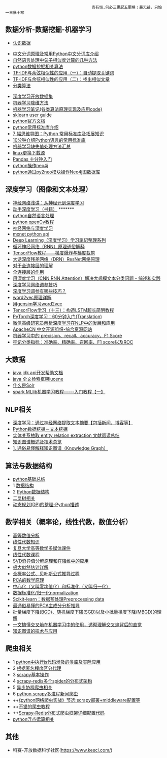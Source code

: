                                           贵有恒,何必三更起五更睡；最无益，只怕一日暴十寒
 
 ## 数据分析-数据挖掘-机器学习
* [认识数据](https://blog.csdn.net/sjpz0124/article/details/45980361)
- <a href = "https://juejin.im/post/5ac469ca5188255c27222549">中文分词原理及常用Python中文分词库介绍</a>
- <a href = "https://juejin.im/post/5b237b45f265da59a90c11d6">自然语言处理中句子相似度计算的几种方法</a>
- <a href = "https://www.cnblogs.com/5poi/">python数据挖掘相关算法</a>
- <a href = "http://www.ruanyifeng.com/blog/2013/03/tf-idf.html">TF-IDF与余弦相似性的应用（一）：自动提取关键词</a>
- <a href = "http://www.ruanyifeng.com/blog/2013/03/cosine_similarity.html">TF-IDF与余弦相似性的应用（二）：找出相似文章</a>
- [分类算法](./data_analysis/分类算法.md)
* [深度学习开放数据集](https://blog.csdn.net/yifen4234/article/details/80163407)
* [机器学习降维方法](https://www.cnblogs.com/nolonely/p/6435159.html)
* [机器学习笔记(各类算法原理实现及应用code)](https://blog.csdn.net/gzj_1101/article/category/6991049)
* [sklearn user guide](https://scikit-learn.org/stable/user_guide.html)
* [python官方文档](https://docs.python.org/zh-cn/3.7/library/index.html)
* [python常用标准库介绍](https://blog.csdn.net/liujinwei2005/article/details/76725422)
* [7 幅思维导图：Python 常用标准库及拓展知识](https://www.jianshu.com/p/782eae215229)
* [10分钟介绍Python语言的常用标准库](https://www.douban.com/group/topic/120017085/)
* [机器学习缺失值处理方法汇总](https://blog.csdn.net/w352986331qq/article/details/78639233)
* [linux更换下载源](https://www.jianshu.com/p/aad991e18ca9)
* [Pandas 十分钟入门](https://blog.csdn.net/zhu418766417/article/details/52718063)
* [python操作neo4j](https://blog.csdn.net/yangfengling1023/article/details/82049715)
* [python通过py2neo模块操作Neo4j图数据库](https://www.jianshu.com/p/da84712ef62b)
## 深度学习（图像和文本处理）
* [神经网络浅讲：从神经元到深度学习](https://www.cnblogs.com/subconscious/p/5058741.html)
* [动手深度学习（书籍）](http://zh.d2l.ai/chapter_introduction/index.html)  *******
* [python自然语言处理](https://usyiyi.github.io/nlp-py-2e-zh/)
* [python openCv教程](http://ex2tron.wang/)
* [神经网络与深度学习](https://nndl.github.io/)
* [mxnet python api](https://mxnet.incubator.apache.org/api/python/index.html)
* [Deep Learning（深度学习）学习笔记整理系列](https://blog.csdn.net/zouxy09/article/category/1387932)
* [循环神经网络（RNN）原理通俗解释](https://blog.csdn.net/qq_39422642/article/details/78676567)
* [TensorFlow教程——梯度爆炸与梯度裁剪](https://blog.csdn.net/guolindonggld/article/details/79547284)
* [大话深度残差网络（DRN）ResNet网络原理](https://my.oschina.net/u/876354/blog/1622896)
* [对于全连接层的理解](https://blog.csdn.net/gyh_420/article/details/78569225)
* [全连接层的作用](https://blog.csdn.net/tigerda/article/details/78785637)
* [用深度学习（CNN RNN Attention）解决大规模文本分类问题 - 综述和实践](https://www.jianshu.com/p/fe2134f1a542)
* [深度学习网络调参技巧](https://zhuanlan.zhihu.com/p/24720954?utm_source=zhihu)
* [深度学习调参有哪些技巧？](https://www.zhihu.com/question/25097993)
* [word2vec原理详解](https://blog.csdn.net/itplus/article/details/37969519)
* [用gensim学习word2vec](https://www.cnblogs.com/pinard/p/7278324.html)
* [TensorFlow学习（十三）：构造LSTM超长简明教程](https://blog.csdn.net/xierhacker/article/details/78772560)
* [PyTorch深度学习：60分钟入门(Translation)](https://zhuanlan.zhihu.com/p/25572330)
* [微信高级研究员解析深度学习在NLP中的发展和应用](https://blog.csdn.net/guleileo/article/details/81161439)
* [ApacheCN 中文开源组织-综合资源网站](http://www.apachecn.org/)
* [机器学习中的 precision、recall、accuracy、F1 Score](https://www.cnblogs.com/weedboy/p/7072010.html)
* [牢记分类指标：准确率、精确率、召回率、F1 score以及ROC](https://www.jianshu.com/p/1afbda3a04ab)
## 大数据
* [java jdk api开发帮助文档](https://docs.oracle.com/en/java/javase/12/)
* [java 全文检索框架lucene](https://www.cnblogs.com/daxiangwuxing/p/7538881.html)
* [什么是Solr](https://www.cnblogs.com/peaceliu/p/7786851.html)
* [spark MLlib机器学习教程-----入门教程【一】](https://blog.csdn.net/qq_30498935/article/details/82352348)
## NLP相关
* [深度学习：通过神经网络提取文本摘要【包括新闻、博客等】](http://www.aboutyun.com/thread-23454-1-1.html)
* [Python数据挖掘－文本挖掘](https://blog.csdn.net/jacky_zhuyuanlu/article/details/77963518)
* [实体关系抽取 entity relation extraction 文献阅读总结](https://www.cnblogs.com/theodoric008/p/7874373.html)
* [知识图谱概述及技术总览](http://blog.leanote.com/post/ruishengcao@gmail.com/知识图谱概述及技术总览)
* [1. 通俗易懂解释知识图谱（Knowledge Graph）](https://www.cnblogs.com/huangyc/p/10043749.html)
## 算法与数据结构
* [python基础总结](./)
* 1 <a href= "https://www.yiibai.com/data_structure">数据结构</a>
* 2 <a href = "https://www.yiibai.com/python/py_data_structure">Python数据结构</a>
* [二叉树相关](./algorithms-and-data-structure/二叉树相关（创建及遍历）.md)
* [动态规划(DP)的整理-Python描述](https://blog.csdn.net/mrlevo520/article/details/75676160)

## 数学相关（概率论，线性代数，数值分析）
* [高等数值分析](http://boya.xmu.edu.cn/hhal/hhalf.htm)
* [线性代数知识](https://blog.csdn.net/longxinchen_ml/article/details/51629328)
* [复旦大学高等数学多媒体课件](http://math.fudan.edu.cn/gdsx/TUSG.HTM)
* [线性代数课程](http://dec3.jlu.edu.cn/webcourse/t000022/teach/index.htm)
* [SVD奇异值分解原理和在降维中的应用](http://www.cnblogs.com/pinard/p/6251584.html)
* [极大似然估计详解](https://blog.csdn.net/zengxiantao1994/article/details/72787849)
* [全概率公式、贝叶斯公式推导过程](https://www.cnblogs.com/ohshit/p/5629581.html)
* [PCA的数学原理](http://blog.codinglabs.org/articles/pca-tutorial.html)
* [中心化（又叫零均值化）和标准化（又叫归一化）](https://blog.csdn.net/GoodShot/article/details/80373372)
* [数据标准化/归一化normalization](https://blog.csdn.net/goodshot/article/details/79488629)
* [Scikit-learn：数据预处理Preprocessing data](https://blog.csdn.net/pipisorry/article/details/52247679)
* [最通俗易懂的PCA主成分分析推导](https://blog.csdn.net/u012526436/article/details/80868294)
* [批量梯度下降(BGD)、随机梯度下降(SGD)以及小批量梯度下降(MBGD)的理解](https://www.cnblogs.com/lliuye/p/9451903.html)
* [一文搞懂交叉熵在机器学习中的使用，透彻理解交叉熵背后的直觉](https://blog.csdn.net/tsyccnh/article/details/79163834)
* [知识图谱的技术与应用](https://blog.csdn.net/binbigdata/article/details/80705246)
## 爬虫相关
* 1 [python中执行js代码涉及的类库及实际应用](./spider/python中执行js代码.md)
* 2 [根据匿名程度区分代理](./spider/根据匿名程度区分代理)
* 3 [scrapy基本操作](./spider/scrapy基本操作.md)
* 4 [scrapy-redis多个spider的分布式架构](./spider/scrapy-redis多个spider的分布式架构)
* 5 <a href = "https://juejin.im/post/5b430456e51d45198a2ea433">异步协程爬虫相关</a>
* 6 <a href="https://blog.csdn.net/haluoluo211/article/details/77657723">python scrapy多进程新闻爬虫</a>
* ++<a href = "https://juejin.im/user/58131b84da2f60005db28799/posts">《python网络爬虫实战》节选:scrapy部署+middleware配置等</a>
* ++<a href = "https://piaosanlang.gitbooks.io/spiders/content/">不错的爬虫教程</a>
* ++<a href="https://www.cnblogs.com/psv-fuyang/articles/7891897.html">Scrapy-Redis分布式爬虫框架详细配置代码</a>
* [python浮点运算相关](https://blog.csdn.net/weixin_39202006/article/details/79156033)
## 其他
* 科赛-开放数据科学社区(https://www.kesci.com/)
